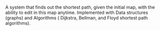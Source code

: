 A system that finds out the shortest path, given the initial map, with the ability to edit in this map anytime.
Implemented with Data structures (graphs) and Algorithms ( Dijkstra, Bellman, and Floyd shortest path algorithms).
